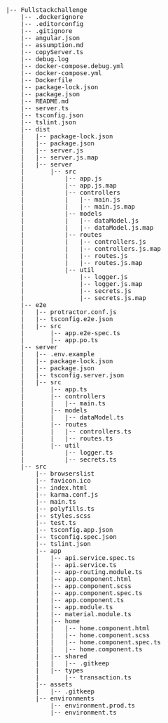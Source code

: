 <pre>|-- Fullstackchallenge
    |-- .dockerignore
    |-- .editorconfig
    |-- .gitignore
    |-- angular.json
    |-- assumption.md
    |-- copyServer.ts
    |-- debug.log
    |-- docker-compose.debug.yml
    |-- docker-compose.yml
    |-- Dockerfile
    |-- package-lock.json
    |-- package.json
    |-- README.md
    |-- server.ts
    |-- tsconfig.json
    |-- tslint.json
    |-- dist
    |   |-- package-lock.json
    |   |-- package.json
    |   |-- server.js
    |   |-- server.js.map
    |   |-- server
    |       |-- src
    |           |-- app.js
    |           |-- app.js.map
    |           |-- controllers
    |           |   |-- main.js
    |           |   |-- main.js.map
    |           |-- models
    |           |   |-- dataModel.js
    |           |   |-- dataModel.js.map
    |           |-- routes
    |           |   |-- controllers.js
    |           |   |-- controllers.js.map
    |           |   |-- routes.js
    |           |   |-- routes.js.map
    |           |-- util
    |               |-- logger.js
    |               |-- logger.js.map
    |               |-- secrets.js
    |               |-- secrets.js.map
    |-- e2e
    |   |-- protractor.conf.js
    |   |-- tsconfig.e2e.json
    |   |-- src
    |       |-- app.e2e-spec.ts
    |       |-- app.po.ts
    |-- server
    |   |-- .env.example
    |   |-- package-lock.json
    |   |-- package.json
    |   |-- tsconfig.server.json
    |   |-- src
    |       |-- app.ts
    |       |-- controllers
    |       |   |-- main.ts
    |       |-- models
    |       |   |-- dataModel.ts
    |       |-- routes
    |       |   |-- controllers.ts
    |       |   |-- routes.ts
    |       |-- util
    |           |-- logger.ts
    |           |-- secrets.ts
    |-- src
        |-- browserslist
        |-- favicon.ico
        |-- index.html
        |-- karma.conf.js
        |-- main.ts
        |-- polyfills.ts
        |-- styles.scss
        |-- test.ts
        |-- tsconfig.app.json
        |-- tsconfig.spec.json
        |-- tslint.json
        |-- app
        |   |-- api.service.spec.ts
        |   |-- api.service.ts
        |   |-- app-routing.module.ts
        |   |-- app.component.html
        |   |-- app.component.scss
        |   |-- app.component.spec.ts
        |   |-- app.component.ts
        |   |-- app.module.ts
        |   |-- material.module.ts
        |   |-- home
        |   |   |-- home.component.html
        |   |   |-- home.component.scss
        |   |   |-- home.component.spec.ts
        |   |   |-- home.component.ts
        |   |-- shared
        |   |   |-- .gitkeep
        |   |-- types
        |       |-- transaction.ts
        |-- assets
        |   |-- .gitkeep
        |-- environments
            |-- environment.prod.ts
            |-- environment.ts
</pre>